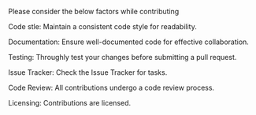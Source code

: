 Please consider the below factors while contributing

Code stle:
Maintain a consistent code style for readability.

Documentation:
Ensure well-documented code for effective collaboration.

Testing:
Throughly test your changes before submitting a pull request.

Issue Tracker:
Check the Issue Tracker for tasks.

Code Review: 
All contributions undergo a code review process.

Licensing:
Contributions are licensed.
